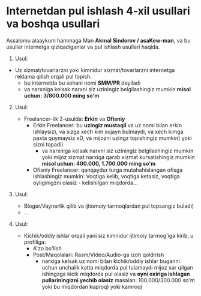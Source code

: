 # Internetdan pul ishlash 4-xil usullari va boshqa usullari

Assalomu alaaykum hammaga Man **Akmal Sindorov / asaKew-man**, va bu usullar internetga qiziqadiganlar va pul ishlash usullari haqida.

1. Usul:
 * Uz xizmat/tovarlarzni yoki kimnidur xizmat/tovarlarzni internetga reklama qilish orqali pul topish.
 	* bu internetda bu sohani nomi **SMM/PR** deyiladi
 	* va narxniga kelsak narxni siz uziningiz belgilashingiz mumkin **misol uchun: 3/800.000 ming so'm**

2. Usul:
	* Freelancer-lik 2-usulda: **Erkin** va **Ofisniy**
		* Erkin Freelancer: bu **uzingiz mustaqil** va uz nomi bilan erkin ishlaysiz), va sizga xech kim xujayn bulmaydi, va xech kimga paxta 	quymaysiz xD, va mijozni uzingz topishingiz mumkin) yoki sizni topadi)
			* va narxniga kelsak narxni siz uziningiz belgilashingiz mumkin yoki mijoz xizmat narxiga qarab xizmat kursatishingiz mumkin **misol uchun: 400.000, 1.700.000 ming so'm**
		* Ofisniy Freelancer: qanqaydur turga mutahahislangan ofisga ishlashingiz mumkin: Voqtiga kelib, voqtiga ketasiz, voqtiga oyliginigzni olasiz - kelishilgan miqdorda...

3. Usul:
	* Bloger/Vaynerlik qilib va ijtiomoiy tarmoqlardan pul topsangiz buladi) 
	* ...

4. Usul:
	* Kichik/oddiy ishlar orqali yani siz kimnidur ijtimoiy tarmog'iga kirib, u profiliga:
		* A'zo bo'lish
		* Post/Maqolalari: Rasm/Video/Audio-ga izoh qoldirish
			* narxiga kelsak uz nomi bilan kichik/oddiy ishlar buganni uchun unchalik katta miqdorda pul tulamaydi mijoz
			xar qilgan ishingzga kicik miqdorda pul olasiz va **oyni oxiriga ishlagan pullariningizni yechib olasiz** masalan: 100.000/300.000 so'm yoki bu miqdordan kuproq) yoki kamroq(

